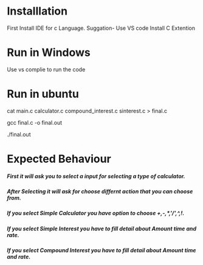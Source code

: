 # Installlation

First Install IDE for c Language.
Suggation- Use VS code
Install C Extention


# Run in Windows

Use vs complie to run the code

# Run in ubuntu

cat main.c calculator.c compound_interest.c sinterest.c > final.c

gcc final.c -o final.out

./final.out

# Expected Behaviour 


##### First it will ask you to select a input for selecting a type of calculator.
##### After Selecting it will ask for choose differnt action that you can choose from.
##### If you select Simple Calculator you have option to choose +,-,*,'/',^,!.
##### If you select Simple Interest you have to fill detail about Amount time and rate.
##### If you select Compound Interest you have to fill detail about Amount time and rate.


